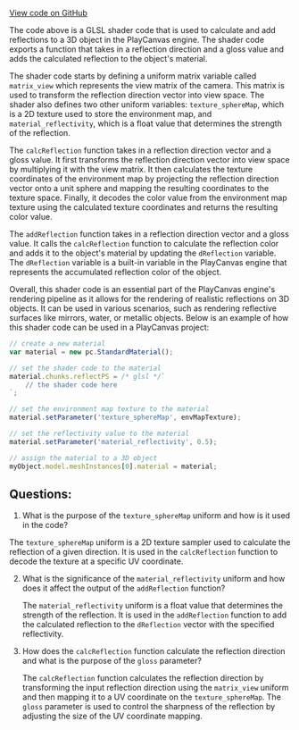 [View code on GitHub](https://github.com/playcanvas/engine/src/scene/shader-lib/chunks/lit/frag/reflectionSphere.js)

The code above is a GLSL shader code that is used to calculate and add reflections to a 3D object in the PlayCanvas engine. The shader code exports a function that takes in a reflection direction and a gloss value and adds the calculated reflection to the object's material.

The shader code starts by defining a uniform matrix variable called `matrix_view` which represents the view matrix of the camera. This matrix is used to transform the reflection direction vector into view space. The shader also defines two other uniform variables: `texture_sphereMap`, which is a 2D texture used to store the environment map, and `material_reflectivity`, which is a float value that determines the strength of the reflection.

The `calcReflection` function takes in a reflection direction vector and a gloss value. It first transforms the reflection direction vector into view space by multiplying it with the view matrix. It then calculates the texture coordinates of the environment map by projecting the reflection direction vector onto a unit sphere and mapping the resulting coordinates to the texture space. Finally, it decodes the color value from the environment map texture using the calculated texture coordinates and returns the resulting color value.

The `addReflection` function takes in a reflection direction vector and a gloss value. It calls the `calcReflection` function to calculate the reflection color and adds it to the object's material by updating the `dReflection` variable. The `dReflection` variable is a built-in variable in the PlayCanvas engine that represents the accumulated reflection color of the object.

Overall, this shader code is an essential part of the PlayCanvas engine's rendering pipeline as it allows for the rendering of realistic reflections on 3D objects. It can be used in various scenarios, such as rendering reflective surfaces like mirrors, water, or metallic objects. Below is an example of how this shader code can be used in a PlayCanvas project:

```javascript
// create a new material
var material = new pc.StandardMaterial();

// set the shader code to the material
material.chunks.reflectPS = /* glsl */`
    // the shader code here
`;

// set the environment map texture to the material
material.setParameter('texture_sphereMap', envMapTexture);

// set the reflectivity value to the material
material.setParameter('material_reflectivity', 0.5);

// assign the material to a 3D object
myObject.model.meshInstances[0].material = material;
```
## Questions: 
 1. What is the purpose of the `texture_sphereMap` uniform and how is it used in the code?
   
   The `texture_sphereMap` uniform is a 2D texture sampler used to calculate the reflection of a given direction. It is used in the `calcReflection` function to decode the texture at a specific UV coordinate.

2. What is the significance of the `material_reflectivity` uniform and how does it affect the output of the `addReflection` function?
   
   The `material_reflectivity` uniform is a float value that determines the strength of the reflection. It is used in the `addReflection` function to add the calculated reflection to the `dReflection` vector with the specified reflectivity.

3. How does the `calcReflection` function calculate the reflection direction and what is the purpose of the `gloss` parameter?
   
   The `calcReflection` function calculates the reflection direction by transforming the input reflection direction using the `matrix_view` uniform and then mapping it to a UV coordinate on the `texture_sphereMap`. The `gloss` parameter is used to control the sharpness of the reflection by adjusting the size of the UV coordinate mapping.